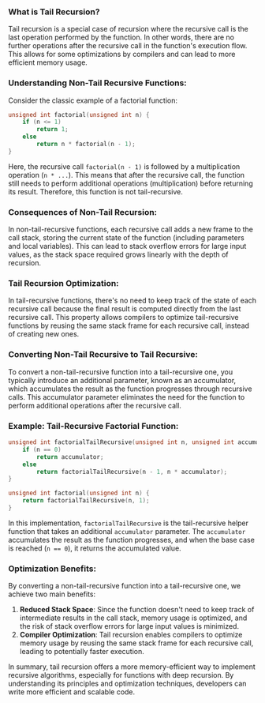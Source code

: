 ### What is Tail Recursion?

Tail recursion is a special case of recursion where the recursive call is the last operation performed by the function. In other words, there are no further operations after the recursive call in the function's execution flow. This allows for some optimizations by compilers and can lead to more efficient memory usage.

### Understanding Non-Tail Recursive Functions:

Consider the classic example of a factorial function:

```cpp
unsigned int factorial(unsigned int n) {
    if (n <= 1)
        return 1;
    else
        return n * factorial(n - 1);
}
```

Here, the recursive call `factorial(n - 1)` is followed by a multiplication operation (`n * ...`). This means that after the recursive call, the function still needs to perform additional operations (multiplication) before returning its result. Therefore, this function is not tail-recursive.

### Consequences of Non-Tail Recursion:

In non-tail-recursive functions, each recursive call adds a new frame to the call stack, storing the current state of the function (including parameters and local variables). This can lead to stack overflow errors for large input values, as the stack space required grows linearly with the depth of recursion.

### Tail Recursion Optimization:

In tail-recursive functions, there's no need to keep track of the state of each recursive call because the final result is computed directly from the last recursive call. This property allows compilers to optimize tail-recursive functions by reusing the same stack frame for each recursive call, instead of creating new ones.

### Converting Non-Tail Recursive to Tail Recursive:

To convert a non-tail-recursive function into a tail-recursive one, you typically introduce an additional parameter, known as an accumulator, which accumulates the result as the function progresses through recursive calls. This accumulator parameter eliminates the need for the function to perform additional operations after the recursive call.

### Example: Tail-Recursive Factorial Function:

```cpp
unsigned int factorialTailRecursive(unsigned int n, unsigned int accumulator) {
    if (n == 0)
        return accumulator;
    else
        return factorialTailRecursive(n - 1, n * accumulator);
}

unsigned int factorial(unsigned int n) {
    return factorialTailRecursive(n, 1);
}
```

In this implementation, `factorialTailRecursive` is the tail-recursive helper function that takes an additional `accumulator` parameter. The `accumulator` accumulates the result as the function progresses, and when the base case is reached (`n == 0`), it returns the accumulated value.

### Optimization Benefits:

By converting a non-tail-recursive function into a tail-recursive one, we achieve two main benefits:

1. **Reduced Stack Space**: Since the function doesn't need to keep track of intermediate results in the call stack, memory usage is optimized, and the risk of stack overflow errors for large input values is minimized.
2. **Compiler Optimization**: Tail recursion enables compilers to optimize memory usage by reusing the same stack frame for each recursive call, leading to potentially faster execution.

In summary, tail recursion offers a more memory-efficient way to implement recursive algorithms, especially for functions with deep recursion. By understanding its principles and optimization techniques, developers can write more efficient and scalable code.
